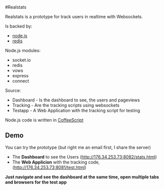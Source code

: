 #Realstats

Realstats is a prototype for track users in realtime with Websockets.

Is backed by: 

* [node.js](http://nodejs.org)
* [redis](http://redis.io)

Node.js modules:

* socket.io
* redis
* vows
* express
* connect


Source:

* Dashboard - Is the dashboard to see, the users and pageviews
* Tracking - Are the tracking scripts using websockets
* Testapp - A Web Application with the tracking script for testing


Node.js code is written in [CoffeeScript](http://jashkenas.github.com/coffee-script/)

## Demo

You can try the prototype (but right me an email first, I share the server)

* The **Dashboard** to see the Users (http://176.34.253.73:8082/stats.html) 
* The **Web Applicion** with the tracking code, (http://176.34.253.73:8081/test.html)

**Just navigate and see the dashboard at the same time, open multiple tabs and browsers for the test app**